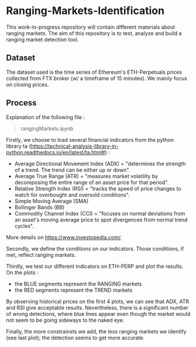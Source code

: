 # Ranging-Markets-Identification

This work-in-progress repository will contain different materials about ranging markets. The aim of this repository is to test, analyze and build a ranging market detection tool.


## Dataset

The dataset used is the time series of Ethereum's ETH-Perpetuals prices collected from FTX broker (w/ a timeframe of 15 minutes). We mainly focus on closing prices.


## Process

Explanation of the following file : 
>rangingMarkets.ipynb


Firstly, we choose to load several financial indicators from the python library ta (https://technical-analysis-library-in-python.readthedocs.io/en/latest/ta.html#) :

* Average Directional Movement Index (ADX) = "determines the strength of a trend. The trend can be either up or down".
* Average True Range (ATR) = "measures market volatility by decomposing the entire range of an asset price for that period".
* Relative Strength Index (RSI) = "tracks the speed of price changes to watch for overbought and oversold conditions".
* Simple Moving Average (SMA)
* Bollinger Bands (BB)
* Commodity Channel Index (CCI) = "focuses on normal deviations from an asset's moving average price to spot divergences from normal trend cycles".

More details on https://www.investopedia.com/.


Secondly, we define the conditions on our indicators. Those conditions, if met, reflect ranging markets.

Thirdly, we test our different indicators on ETH-PERP and plot the results. On the plots :

* the BLUE segments represent the RANGING markets
* the RED segments represent the TREND markets

By observing historical prices on the first 4 plots, we can see that ADX, ATR and RSI give acceptable results. Nevertheless, there is a significant number of wrong detections, where blue lines appear even though the market would not seem to be going sideways to the naked eye.

Finally, the more constrainsts we add, the less ranging markets we identify (see last plot); the detection seems to get more accurate.

